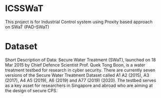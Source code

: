 # ICSSWaT
This project is for Industrial Control system using Proxity based approach on SWaT (PAD-SWaT)





# Dataset 
Short Description of Data:  Secure Water Treatment (SWaT), launched on 18 Mar 2015 by Chief Defence Scientist Prof. Quek Tong Boon, is a water treatment testbed for research in cyber security.  There are currently seven versions of the Secure Water Treatment Dataset called A1 A2 (2015), A3 (2017), A4 A5 (2019), A6 (2019) and A77 (2019) (2020). The testbed serves as a key asset for researchers in Singapore and abroad who are aiming at the design of secure CPS. 
